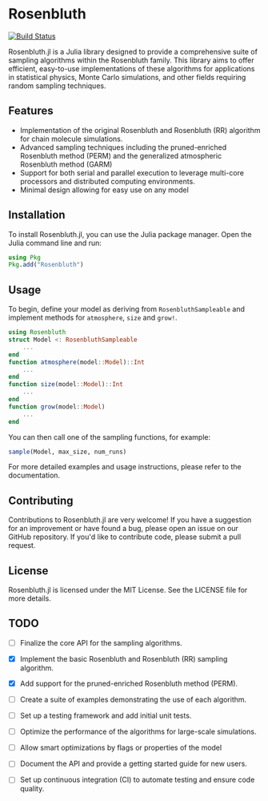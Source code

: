 # Rosenbluth

[![Build Status](https://github.com/tomrobertsof/Rosenbluth.jl/actions/workflows/CI.yml/badge.svg?branch=main)](https://github.com/tomrobertsof/Rosenbluth.jl/actions/workflows/CI.yml?query=branch%3Amain)

Rosenbluth.jl is a Julia library designed to provide a comprehensive suite of sampling algorithms within the Rosenbluth family. This library aims to offer efficient, easy-to-use implementations of these algorithms for applications in statistical physics, Monte Carlo simulations, and other fields requiring random sampling techniques.

## Features

- Implementation of the original Rosenbluth and Rosenbluth (RR) algorithm for chain molecule simulations.
- Advanced sampling techniques including the pruned-enriched Rosenbluth method (PERM) and the generalized atmospheric Rosenbluth method (GARM)
- Support for both serial and parallel execution to leverage multi-core processors and distributed computing environments.
- Minimal design allowing for easy use on any model

## Installation

To install Rosenbluth.jl, you can use the Julia package manager. Open the Julia command line and run:

```julia
using Pkg
Pkg.add("Rosenbluth")
```

## Usage
To begin, define your model as deriving from `RosenbluthSampleable` and implement methods for `atmosphere`, `size` and `grow!`.

```julia
using Rosenbluth
struct Model <: RosenbluthSampleable
    ...
end
function atmosphere(model::Model)::Int
    ...
end
function size(model::Model)::Int
    ...
end
function grow(model::Model)
    ...
end
```

You can then call one of the sampling functions, for example:
```julia
sample(Model, max_size, num_runs)
```

For more detailed examples and usage instructions, please refer to the documentation.

## Contributing
Contributions to Rosenbluth.jl are very welcome! If you have a suggestion for an improvement or have found a bug, please open an issue on our GitHub repository. If you'd like to contribute code, please submit a pull request.

## License
Rosenbluth.jl is licensed under the MIT License. See the LICENSE file for more details.

## TODO

- [ ] Finalize the core API for the sampling algorithms.
- [x] Implement the basic Rosenbluth and Rosenbluth (RR) sampling algorithm.
- [x] Add support for the pruned-enriched Rosenbluth method (PERM).
- [ ] Create a suite of examples demonstrating the use of each algorithm.
- [ ] Set up a testing framework and add initial unit tests.
- [ ] Optimize the performance of the algorithms for large-scale simulations.
- [ ] Allow smart optimizations by flags or properties of the model
- [ ] Document the API and provide a getting started guide for new users.
- [ ] Set up continuous integration (CI) to automate testing and ensure code quality.

